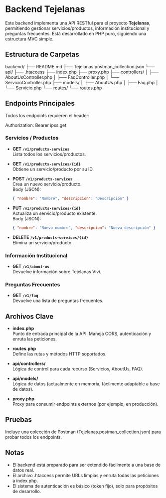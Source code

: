 # Backend Tejelanas

Este backend implementa una API RESTful para el proyecto **Tejelanas**, permitiendo gestionar servicios/productos, información institucional y preguntas frecuentes. Está desarrollado en PHP puro, siguiendo una estructura MVC simple.

## Estructura de Carpetas


backend/
├── README.md
├── Tejelanas.postman_collection.json
└── api/
    ├── .htaccess
    ├── index.php
    ├── proxy.php
    ├── controllers/
    │   ├── AboutUsController.php
    │   ├── FaqController.php
    │   └── ServicioController.php
    ├── models/
    │   ├── AboutUs.php
    │   ├── Faq.php
    │   └── Servicio.php
    └── routes/
        └── routes.php


## Endpoints Principales

Todos los endpoints requieren el header:

Authorization: Bearer ipss.get


### Servicios / Productos

- **GET `/v1/products-services`**  
  Lista todos los servicios/productos.

- **GET `/v1/products-services/{id}`**  
  Obtiene un servicio/producto por su ID.

- **POST `/v1/products-services`**  
  Crea un nuevo servicio/producto.  
  Body (JSON):  
  ```json
  { "nombre": "Nombre", "descripcion": "Descripción" }
  ```

- **PUT `/v1/products-services/{id}`**  
  Actualiza un servicio/producto existente.  
  Body (JSON):  
  ```json
  { "nombre": "Nuevo nombre", "descripcion": "Nueva descripción" }
  ```

- **DELETE `/v1/products-services/{id}`**  
  Elimina un servicio/producto.

### Información Institucional

- **GET `/v1/about-us`**  
  Devuelve información sobre Tejelanas Vivi.

### Preguntas Frecuentes

- **GET `/v1/faq`**  
  Devuelve una lista de preguntas frecuentes.

## Archivos Clave

- **index.php**  
  Punto de entrada principal de la API. Maneja CORS, autenticación y enruta las peticiones.

- **routes.php**  
  Define las rutas y métodos HTTP soportados.

- **api/controllers/**  
  Lógica de control para cada recurso (Servicios, AboutUs, FAQ).

- **api/models/**  
  Lógica de datos (actualmente en memoria, fácilmente adaptable a base de datos).

- **proxy.php**  
  Proxy para consumir endpoints externos (por ejemplo, en producción).

## Pruebas

Incluye una colección de Postman (Tejelanas.postman_collection.json) para probar todos los endpoints.

## Notas

- El backend está preparado para ser extendido fácilmente a una base de datos real.
- El archivo .htaccess permite URLs limpias y enruta todas las peticiones a index.php.
- El sistema de autenticación es básico (token fijo), solo para propósitos de desarrollo.

